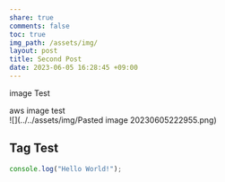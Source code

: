 ```yaml
---  
share: true  
comments: false  
toc: true  
img_path: /assets/img/  
layout: post  
title: Second Post  
date: 2023-06-05 16:28:45 +09:00  
---  
```

  
image Test  
  
aws image test  
![](../../assets/img/Pasted image 20230605222955.png)  
  
## Tag Test  
  
``` javascript  
console.log("Hello World!");  
```